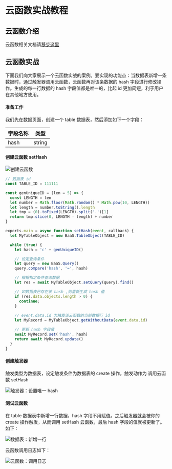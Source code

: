 # 云函数实战教程

## 云函数介绍

云函数相关文档请[移步这里](/dashboard/cloud-function.md)

## 云函数实战

下面我们向大家展示一个云函数实战的案例。要实现的功能点：当数据表新增一条数据时，通过触发器调用云函数，云函数再对该条数据的 hash 字段进行修改操作。生成的每一行数据的 hash 字段值都是唯一的，比起 id 更加简短，利于用户在其他地方使用。

#### 准备工作
我们先在数据页面，创建一个 table 数据表，然后添加如下一个字段：

| 字段名称 | 类型     |
|------|--------|
| hash | string |

#### 创建云函数 setHash

![创建云函数](../../images/practice/cloud-function/WX20181008-112705.png)

```javascript
// 数据表 id
const TABLE_ID = 111111

const genUniqueID = (len = 5) => {
  const LENGTH = len
  let number = Math.floor(Math.random() * Math.pow(10, LENGTH))
  let length = number.toString().length
  let tmp = (0).toFixed(LENGTH).split('.')[1]
  return tmp.slice(0, LENGTH - length) + number
}

exports.main = async function setHash(event, callback) {
  let MyTableObject = new BaaS.TableObject(TABLE_ID)

  while (true) {
    let hash = 'c' + genUniqueID()

    // 设定查询条件
    let query = new BaaS.Query()
    query.compare('hash', '=', hash)

    // 根据指定条件查询数据
    let res = await MyTableObject.setQuery(query).find()

    // 如数据表已存在该 hash ,则重新生成 hash 值
    if (res.data.objects.length > 0) {
      continue;
    }
    
    // event.data.id 为触发该云函数的当前数据行 id
    let MyRecord = MyTableObject.getWithoutData(event.data.id)

    // 更新 hash 字段值
    await MyRecord.set('hash', hash)
    return await MyRecord.update()
  }
}
```

#### 创建触发器

触发类型为数据表，设定触发条件为数据表的 create 操作，触发动作为 调用云函数 setHash

![触发器：设置唯一 hash](../../images/practice/cloud-function/WechatIMG2.png)

#### 测试云函数

在 table 数据表中新增一行数据，hash 字段不用赋值。之后触发器就会被你的 create 操作触发，从而调用 setHash 云函数，最后 hash 字段的值就被更新了。如下：

![数据表：新增一行](../../images/practice/cloud-function/WechatIMG3.png)

云函数调用日志如下：

![云函数：调用日志](../../images/practice/cloud-function/WechatIMG4.png)
